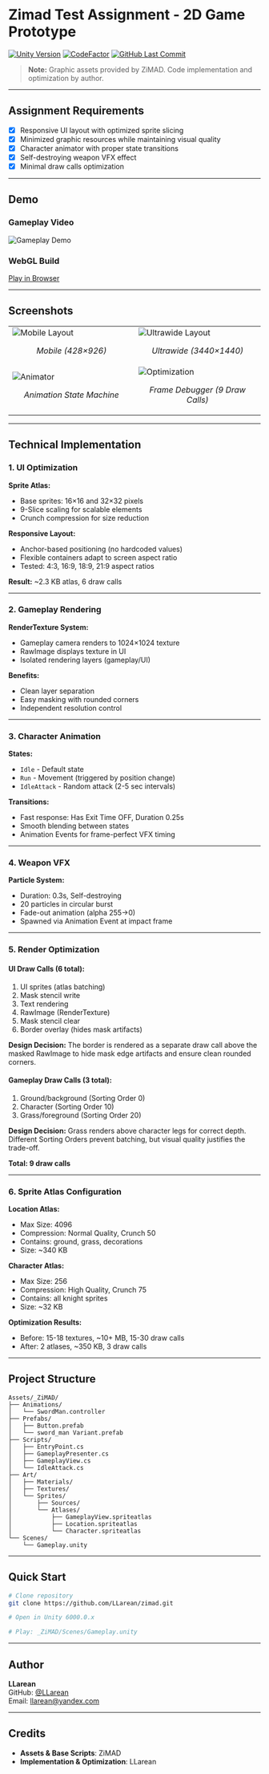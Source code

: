 # Zimad Test Assignment - 2D Game Prototype

[![Unity Version](https://img.shields.io/badge/Unity-6.0.58-%23000000.svg?logo=unity)](https://unity.com/releases/editor/archive)
[![CodeFactor](https://www.codefactor.io/repository/github/llarean/zimad/badge)](https://www.codefactor.io/repository/github/llarean/zimad)
[![GitHub Last Commit](https://img.shields.io/github/last-commit/LLarean/zimad)](https://github.com/llarean/zimad/graphs/commit-activity)

> **Note:** Graphic assets provided by ZiMAD. Code implementation and optimization by author.

---

## Assignment Requirements

- [x] Responsive UI layout with optimized sprite slicing
- [x] Minimized graphic resources while maintaining visual quality
- [x] Character animator with proper state transitions
- [x] Self-destroying weapon VFX effect
- [x] Minimal draw calls optimization

---

## Demo

### Gameplay Video
![Gameplay Demo](https://github.com/LLarean/zimad/blob/main/Screenshots/Movie_004.gif?raw=true)

### WebGL Build
[Play in Browser](https://llarean.github.io/zimad-webgl-demo/)

---

## Screenshots

<table>
  <tr>
    <td width="50%">
      <img src="https://github.com/LLarean/zimad/blob/main/Screenshots/Screenshot_428x926.jpg?raw=true" alt="Mobile Layout"/>
      <p align="center"><em>Mobile (428×926)</em></p>
    </td>
    <td width="50%">
      <img src="https://github.com/LLarean/zimad/blob/main/Screenshots/Screenshot_3440x1440.jpg?raw=true" alt="Ultrawide Layout"/>
      <p align="center"><em>Ultrawide (3440×1440)</em></p>
    </td>
  </tr>
  <tr>
    <td width="50%">
      <img src="https://github.com/LLarean/zimad/blob/main/Screenshots/Animator.jpg?raw=true" alt="Animator"/>
      <p align="center"><em>Animation State Machine</em></p>
    </td>
    <td width="50%">
      <img src="https://github.com/LLarean/zimad/blob/main/Screenshots/DrawCalls.jpg?raw=true" alt="Optimization"/>
      <p align="center"><em>Frame Debugger (9 Draw Calls)</em></p>
    </td>
  </tr>
</table>

---

## Technical Implementation

### 1. UI Optimization

**Sprite Atlas:**
- Base sprites: 16×16 and 32×32 pixels
- 9-Slice scaling for scalable elements
- Crunch compression for size reduction

**Responsive Layout:**
- Anchor-based positioning (no hardcoded values)
- Flexible containers adapt to screen aspect ratio
- Tested: 4:3, 16:9, 18:9, 21:9 aspect ratios

**Result:** ~2.3 KB atlas, 6 draw calls

---

### 2. Gameplay Rendering

**RenderTexture System:**
- Gameplay camera renders to 1024×1024 texture
- RawImage displays texture in UI
- Isolated rendering layers (gameplay/UI)

**Benefits:**
- Clean layer separation
- Easy masking with rounded corners
- Independent resolution control

---

### 3. Character Animation

**States:**
- `Idle` - Default state
- `Run` - Movement (triggered by position change)
- `IdleAttack` - Random attack (2-5 sec intervals)

**Transitions:**
- Fast response: Has Exit Time OFF, Duration 0.25s
- Smooth blending between states
- Animation Events for frame-perfect VFX timing

---

### 4. Weapon VFX

**Particle System:**
- Duration: 0.3s, Self-destroying
- 20 particles in circular burst
- Fade-out animation (alpha 255→0)
- Spawned via Animation Event at impact frame

---

### 5. Render Optimization

#### UI Draw Calls (6 total):
1. UI sprites (atlas batching)
2. Mask stencil write
3. Text rendering
4. RawImage (RenderTexture)
5. Mask stencil clear
6. Border overlay (hides mask artifacts)

**Design Decision:**
The border is rendered as a separate draw call above the masked RawImage to hide mask edge artifacts and ensure clean rounded corners.

#### Gameplay Draw Calls (3 total):
1. Ground/background (Sorting Order 0)
2. Character (Sorting Order 10)
3. Grass/foreground (Sorting Order 20)

**Design Decision:**
Grass renders above character legs for correct depth. Different Sorting Orders prevent batching, but visual quality justifies the trade-off.

**Total: 9 draw calls**

---

### 6. Sprite Atlas Configuration

**Location Atlas:**
- Max Size: 4096
- Compression: Normal Quality, Crunch 50
- Contains: ground, grass, decorations
- Size: ~340 KB

**Character Atlas:**
- Max Size: 256
- Compression: High Quality, Crunch 75
- Contains: all knight sprites
- Size: ~32 KB

**Optimization Results:**
- Before: 15-18 textures, ~10+ MB, 15-30 draw calls
- After: 2 atlases, ~350 KB, 3 draw calls

---

## Project Structure

```
Assets/_ZiMAD/
├── Animations/
│   └── SwordMan.controller
├── Prefabs/
│   ├── Button.prefab
│   └── sword_man Variant.prefab
├── Scripts/
│   ├── EntryPoint.cs
│   ├── GameplayPresenter.cs
│   ├── GameplayView.cs
│   └── IdleAttack.cs
├── Art/
│   ├── Materials/
│   ├── Textures/
│   └── Sprites/
│       ├── Sources/
│       └── Atlases/
│           ├── GameplayView.spriteatlas
│           ├── Location.spriteatlas
│           └── Character.spriteatlas
└── Scenes/
    └── Gameplay.unity
```

---

## Quick Start

```bash
# Clone repository
git clone https://github.com/LLarean/zimad.git

# Open in Unity 6000.0.x

# Play: _ZiMAD/Scenes/Gameplay.unity
```

---


## Author

**LLarean**  
GitHub: [@LLarean](https://github.com/llarean)  
Email: llarean@yandex.com

---

## Credits

- **Assets & Base Scripts**: ZiMAD
- **Implementation & Optimization**: LLarean

